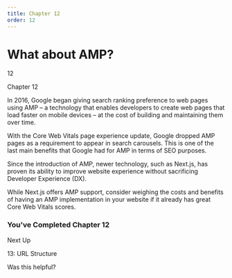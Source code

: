 ```yaml
---
title: Chapter 12
order: 12
---
```


# What about AMP?

12

Chapter 12

In 2016, Google began giving search ranking preference to web pages using AMP – a technology that enables developers to create web pages that load faster on mobile devices –
at the cost of building and maintaining them over time.

With the Core Web Vitals page experience update, Google dropped AMP pages as a requirement to appear in search carousels. This is one of the last main benefits that Google had for AMP in terms of SEO purposes.

Since the introduction of AMP, newer technology, such as Next.js, has proven its ability to improve website experience without sacrificing Developer Experience (DX).

While Next.js offers AMP support, consider weighing the costs and benefits of having an AMP implementation in your website if it already has great Core Web Vitals scores.

### You've Completed Chapter 12

Next Up

13: URL Structure

Was this helpful?